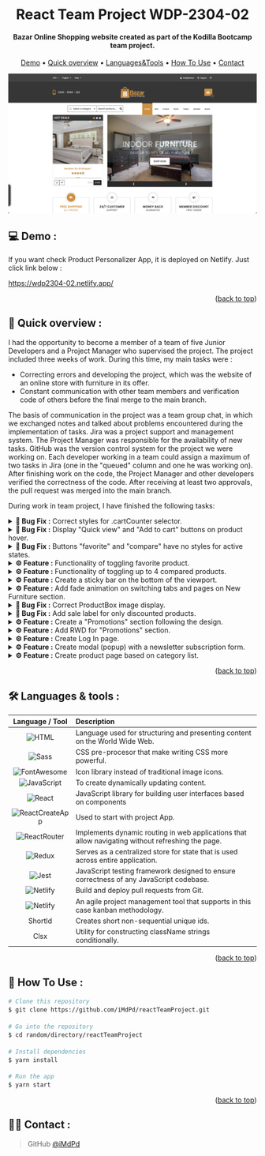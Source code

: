 <a id="readme-top"></a>

<h1 align="center"> React Team Project WDP-2304-02</h1>

<h4 align="center">Bazar Online Shopping website created as part of the Kodilla Bootcamp team project.</h4>

<p align="center">
  <a href="#demo">Demo</a> •
  <a href="#overview">Quick overview</a> •
  <a href="#languages">Languages&Tools</a> •
  <a href="#how-to-use">How To Use</a> •
  <a href="#contact">Contact</a>
</p>

<p align="center">
  <img src="./images/overview.png" alt="page" />
<p>

## 💻 <a id="demo">Demo :</a>

If you want check Product Personalizer App, it is deployed on Netlify. Just click link below :<br />

https://wdp2304-02.netlify.app/

<p align="right">(<a href="#readme-top">back to top</a>)</p>

## 🚀 <a id="overview">Quick overview :</a>

I had the opportunity to become a member of a team of five Junior Developers and a Project Manager who supervised the project. The project included three weeks of work. During this time, my main tasks were :

- Correcting errors and developing the project, which was the website of an online store with furniture in its offer.
- Constant communication with other team members and verification code of others before the final merge to the main branch.

The basis of communication in the project was a team group chat, in which we exchanged notes and talked about problems encountered during the implementation of tasks. Jira was a project support and management system. The Project Manager was responsible for the availability of new tasks. GitHub was the version control system for the project we were working on. Each developer working in a team could assign a maximum of two tasks in Jira (one in the "queued" column and one he was working on). After finishing work on the code, the Project Manager and other developers verified the correctness of the code. After receiving at least two approvals, the pull request was merged into the main branch.

During work in team project, I have finished the following tasks:

<details>
  <summary>
    <b>🐞 Bug Fix :</b> Correct styles for .cartCounter selector.
  </summary>
  <div>
    <samp>
      <h2 align="center">Correct styles for .cartCounter selector:</h2>

#### Task description:

When larger number is displayed, e.g. 123, the element behaves badly. Correct it so that it allows displaying numbers in the range 0-99999 (max. 5 digits).

  <p align="center">
    <img src="./images/beforeChanges1.png" alt="before changes" />
    <img src="./images/beforeChanges2.png" alt="before changes" />
  </p>

#### What I did:

I set alternative styles for the `.cartCounter` selector. Adding `width: fit-content` would be enough. But I decided to add an additional orange border color and `8.5px padding` - with single numbers, border looks more rounded. I changed the color of the number - in the future it will improve the possibility of making global changes.

  <p align="center">
    <img src="./images/afterChanges1.png" alt="after changes" />
    <img src="./images/afterChanges2.png" alt="after changes" />
  </p>
    </samp>
  </div>
</details>

<details>
  <summary>
    <b>🐞 Bug Fix :</b> Display "Quick view" and "Add to cart" buttons on product hover.
  </summary>
  <div>
    <samp>
      <h2 align="center">Display "Quick view" and "Add to cart" buttons on product hover:</h2>

#### Task description:

The "Quick view" and "Add to cart" buttons should be visible only on the hover of the entire box with the product. Then the background of the price should also change.

#### What I did:

I added a new declaration `visibillity: hidden` for `.buttons` selector. After hovering ProductBox component:

- Visibility property changes value to visible,
- Price button changes its background color to orange.

What is important visible buttons don't change height of ProductBox component.

<p align="center">
  <img src="./images/productBoxHover.gif" alt="product hover" />
</p>
    </samp>
  </div>
</details>

<details>
  <summary>
    <b>🐞 Bug Fix :</b> Buttons "favorite" and "compare" have no styles for active states.
  </summary>
  <div>
    <samp>
      <h2 align="center">The "favorite" and "compare" buttons have no styles for active states:</h2>

#### Task description:

The "favorite" and "compare" buttons have no styles for active states.

#### What I did:

In `InitialState` file, I added a new keys for each product: `favorite` and `compare`. They can handle boolean values. I created styles for active "favorite" and "compare" buttons. Favorited or compared product has a colored and scaled symbol. For example, the following code is responsible for styling a button for product which has favorite value seted on true: `className={favorite && styles.favorite}`.

<p align="center">
  <img style="max-height: 420px" src="./images/comparedAndFavoriteButtons.png" alt="buttons" />
</p>
    </samp>
  </div>
</details>

<details>
  <summary>
    <b>⚙️ Feature :</b> Functionality of toggling favorite product.
  </summary>
<div>
  <samp>
    <h2 align="center">Functionality of toggling favorite product:</h2>

#### Task description:

Each product card has a button to mark the product as a favorite. Currently, this button has no functionality. It should display in the application store that this product is a favorite.

#### What I did:

I added functionality of toggling product favorite value. From now on toogling the favorite button affects the state of the application. After using react-redux hook (useDispatch) I had to make some changes in Jest tests of ProductBox - I had to wrapped Product box in Provider. Button changes it's background-color on orange for favorite products.

<p align="center">
  <img src="./images/tooglingFavoriteState.gif" alt="favorite state">
</p>
    </samp>
  </div>
</details>

<details>
  <summary>
    <b>⚙️ Feature :</b> Functionality of toggling up to 4 compared products.
  </summary>
  <div>
    <samp>
      <h2 align="center">Functionality of toggling up to 4 compared products:</h2>

#### Task description:

Each product card has a button to mark the product as a compared. Currently, this button has no functionality. It should display in the application store that this product is a compared. Up to four products can be selected as compared! If you try to add another one, ignore the click.

#### What I did:

I added functionality of toggling product compare value. From now on toogling the compare button affects the state of the application. After using react-redux hook (useDispatch) I had to make some changes in Jest tests of ProductBox - I had to wrapped Product box in Provider. Button changes it's background-color on orange for compare products. You can add maximum 4 products to comparison.

<p align="center">
  <img src="./images/tooglingComparedState.gif" alt="compared state" />
</p>
    </samp>
  </div>
</details>

<details>
  <summary>
    <b>⚙️ Feature :</b> Create a sticky bar on the bottom of the viewport.
  </summary>
  <div>
    <samp>
      <h2 align="center">Create a sticky bar on the bottom of the viewport:</h2>

#### Task description:

Create a sticky bar at the bottom of the viewport with photos of selected products next to each other. On the hover, a close icon is supposed to appear on the photo, and clicking on the photo removes that product from the comparison. There is supposed to be a "Compare" button next to the products (for now it's supposed to do nothing).

#### What I did:

I created a sticky bar on the left bottom of the viewport. Hovering over a sticky bar will cause it to slightly extend towards the center of the viewport. When You click on Sticky bar it will expand to show all the products added to the comparison. The width of the sticky bar depends on the number of products added to the comparison. The compared product, which is on the sticky bar, has a fully functional `X` mark on the right bottom corner. You can remove product from the comparison by clicking on the `X` mark that appears after hovering over the compared product.

<p align="center">
  <img src="./images/functionalStickyBar.gif" alt="sticky bar" />
</p>
    </samp>
  </div>
</details>

<details>
  <summary>
    <b>⚙️ Feature :</b> Add fade animation on switching tabs and pages on New Furniture section.
  </summary>
  <div>
    <samp>
      <h2 align="center">Add fade animation on switching tabs and pages on New Furniture section:</h2>

#### Task description:

The "New furniture" section has categories ("Bed", "Chair", etc.) which, when clicked, changes the set of visible products. At the beginning, it would be worth adding some sample products so that there are also some in other categories.
The client would like an animation of switching between tabs and pages (pagination with dots to the right of tabs-categories). Some class is to be added for the entire component, which will fade-out the products, then it will change the category in the component state and remove this class from the component so that the products will show with fade-in.

#### What I did:

I added product pictures to each section and product objects in `InitialState` file. I created a fade animation which changes the visibility of products during page changing. The animation time was set by the `setTimeout` method to 250 milliseconds.

<p align="center">
  <img src="./images/fadeOnPageChange.gif" alt="fade products" />
</p>
   </samp>
  </div>
</details>

<details>
  <summary>
    <b>🐞 Bug Fix :</b> Correct ProductBox image display.
  </summary>
  <div>
    <samp>
      <h2 align="center">Correct ProductBox image display:</h2>

#### Task description:

Photos in ProductBox components do not fill all available space. There is still a gray background behind the QuickView and Add to Cart buttons.

#### What I did:

I changed styles of ProductBox images. From now on, the picture fills all available space.

<p align="center">
  <img style="max-height: 420px" src="./images/Product-Image-before-changes.png" alt="before changes" />
  <img style="max-height: 420px" src="./images/Product-Image-after-changes.png" alt="after changes" />
</p>
    </samp>
  </div>
</details>

<details>
  <summary>
    <b>🐞 Bug Fix :</b> Add sale label for only discounted products.
  </summary>
  <div>
    <samp>
      <h2 align="center">Add sale label for only discounted products:</h2>

#### Task description:

Currently, each of the products has a "sale" label. The label should only be visible for discounted products.

#### What I did:

At the beginning, all of ProductBoxes have got sale labels at the top of picture. Some of products have key named `oldPrice`. I used that logic to change code in ProductBox component. I've created a feature to display sale label for those products which has got discounted price.

<p align="center">
  <img style="max-height: 420px" src="./images/sale-label-on-productBox.png" alt="sale label" />
</p>
    </samp>
  </div>
</details>

<details>
  <summary>
    <b>⚙️ Feature :</b> Create a "Promotions" section following the design.
  </summary>
  <div>
    <samp>
      <h2 align="center">Create a "Promotions" section following the design:</h2>

#### Task description:

It's just a plain static section with no functionality. As a part of this task, you need to make a component (or components), style it, and fetch the content from the state of the application. All 3 boxes should be of constant height - even if you use a larger photo in the background of one of them, it should not go beyond the given box or change its size.

#### What I did:

I created a fully styled "Promotions" section right above the new furniture section. All boxes have a constant height. I've created new selector to get those products which old price is higher than actual price. To improve UX, every time you refresh the page list of promotions product will be shuffled. Products are selected from application state. Shuffling products results in a different order of products in the array each time page is refreshed. From now I am using first three products in promotions section. I used ternary operator to show percentage decrease of product price.

<p align="center">
  <img src="./images/promotions-section.gif" alt="promotions section" />
</p>
    </samp>
  </div>
</details>

<details>
  <summary>
    <b>⚙️ Feature :</b> Add RWD for "Promotions" section.
  </summary>
  <div>
    <samp>
      <h2 align="center">Add RWD for "Promotions" section.:</h2>

#### Task description:

Add RWD for "Promotions" section.

#### What I did:

I added RWD for "Promotions" section.
</samp>

  </div>
</details>

<details>
  <summary>
    <b>⚙️ Feature :</b> Create Log In page.
  </summary>
  <div>
    <samp>
      <h2 align="center">Create Log In page:</h2>

#### Task description:

Prepare the login page. The appearance of the page according to your preferences.
After logging in, save the user to session Storage.

#### What I did:

I created LogIn and SignIn Page using one component - AccessPage. AccessPage content depends on the type of URL path, replacing the content on the form with Log In or Sign In context. I created a ProtectedRoute component that protects other Routes from access by a non-logged in user. Furthermore, I added functionality to the icons in the TopBar. So now they navigate to specific paths. I had to upgrade react-router-dom dependency. Logged User data is saved in: DevTools → Application → Session Storage.

<p align="center">
  <img src="./images/accessPage.gif" alt="access page" />
</p>
    </samp>
  </div>
</details>

<details>
  <summary>
    <b>⚙️ Feature :</b> Create modal (popup) with a newsletter subscription form.
  </summary>
  <div>
    <samp>
      <h2 align="center">Create modal (popup) with a newsletter subscription form:</h2>

#### Task description:

Prepare a modal (popup) with a form for subscribing to the newsletter. The modal should appear after 15 seconds of browsing the page or after the user tries to leave the page (after moving the cursor outside the viewport). If the user has subscribed to the newsletter, he should not see this modal a second time.

#### What I did:

I created a feature of popup newsletter modal which displays itself in two ways :

- After 15 sec.
- When user moves mouse out of viewport.

I used react bootstrap modal component to create feature. After saving the address for the newsletter, it will be stored in the Redux store. I set maximum 1 popup of newsletter modal on browser refresh for better UX. Newsletter modal cannot be displayed on : /login or /signin path and when user is already signed to newsletter. You can try in by using one of the test emails below: <br/>test@test.pl, admin@admin.pl, 1@1.pl, 0@0.pl.

<p align="center">
  <img src="./images/newsletterPopUp.gif" alt="newsletter popUp" />
</p>
    </samp>
  </div>
</details>

<details>
  <summary>
    <b>⚙️ Feature :</b> Create product page based on category list.
  </summary>
  <div>
    <samp>
      <h2 align="center">Create product page based on category list:</h2>

#### Task description:

Create a product page based on the list of categories stored in the Redux store.

#### What I did:

I created ProductList component with products sorted by category. ProductBox has grid arrangement in ProductList. NavLinks are based on categories stored in InitialState. Each of the Navlinks has a `onClick` listener that changes the class to active. After clicking on NavLink website changes directory to the specified path. In ProductList component, there is active funcionality of sorting by price and rating with fade animation. In ProductList component, there is active functionality of displaying specified number of elements. By default, ProductList displays at beginning only 8 ProductBoxes. You can expand ProductList by clicking on the button below the products.

<p align="center">
  <img src="./images/productList.gif" alt="product list" />
</p>
    </samp>
  </div>
</details>

<p align="right">(<a  href="#readme-top">back to top</a>)</p>

## 🛠️ <a id="languages">Languages & tools :</a>

|                                                                   Language / Tool                                                                    | Description                                                                                       |
| :--------------------------------------------------------------------------------------------------------------------------------------------------: | :------------------------------------------------------------------------------------------------ |
|                    ![HTML](https://img.shields.io/badge/HTML5-E34F26.svg?style-platic-=for-the-badge&logo=HTML5&logoColor=white)                     | Language used for structuring and presenting content on the World Wide Web.                       |
|                     ![Sass](https://img.shields.io/badge/Sass-CC6699.svg?style-plastic-=for-the-badge&logo=Sass&logoColor=white)                     | CSS pre-procesor that make writing CSS more powerful.                                             |
|        ![FontAwesome](https://img.shields.io/badge/Font%20Awesome-528DD7.svg?style-plastic-=for-the-badge&logo=Font-Awesome&logoColor=white)         | Icon library instead of traditional image icons.                                                  |
| ![JavaScript](https://img.shields.io/badge/javascript-%23323330.svg?style-plastic-for-the-badge&logo=javascript&?logoWidth=100&?logoColor=%23F7DF1E) | To create dynamically updating content.                                                           |
|                   ![React](https://img.shields.io/badge/React-61DAFB.svg?style-plastic-=for-the-badge&logo=React&logoColor=black)                    | JavaScript library for building user interfaces based on components                               |
|  ![ReactCreateApp](https://img.shields.io/badge/Create%20React%20App-09D3AC.svg?style-plastic-=for-the-badge&logo=Create-React-App&logoColor=white)  | Used to start with project App.                                                                   |
|        ![ReactRouter](https://img.shields.io/badge/React%20Router-CA4245.svg?style-plastic-=for-the-badge&logo=React-Router&logoColor=white)         | Implements dynamic routing in web applications that allow navigating without refreshing the page. |
|                   ![Redux](https://img.shields.io/badge/Redux-764ABC.svg?style-plastic-=for-the-badge&logo=Redux&logoColor=white)                    | Serves as a centralized store for state that is used across entire application.                   |
|                       ![Jest](https://img.shields.io/badge/Jest-323330?style-plastic-=for-the-badge&logo=Jest&logoColor=white)                       | JavaScript testing framework designed to ensure correctness of any JavaScript codebase.           |
|                  ![Netlify](https://img.shields.io/badge/Netlify-00C7B7?style-plastic-=for-the-badge&logo=netlify&logoColor=white)                   | Build and deploy pull requests from Git.           |
|                  ![Netlify](https://img.shields.io/badge/Jira-0052CC?style-plastic-=for-the-badge&logo=Jira&logoColor=white)                   | An agile project management tool that supports in this case kanban methodology.           |
|                                                                       ShortId                                                                        | Creates short non-sequential unique ids.                                                          |
|                                                                         Clsx                                                                         | Utility for constructing className strings conditionally.                                         |

<p align="right">(<a href="#readme-top">back to top</a>)</p>

## 💾 <a id="how-to-use">How To Use :</a>

```bash
# Clone this repository
$ git clone https://github.com/iMdPd/reactTeamProject.git

# Go into the repository
$ cd random/directory/reactTeamProject

# Install dependencies
$ yarn install

# Run the app
$ yarn start
```

<p align="right">(<a href="#readme-top">back to top</a>)</p>

## 🤙🏻 <a id="contact">Contact :</a>

> GitHub [@iMdPd](https://github.com/iMdPd)
